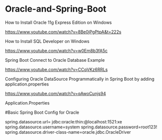 # Oracle-and-Spring-Boot

How to Install Oracle 11g Express Edition on Windows

https://www.youtube.com/watch?v=8Be0jPgPtpA&t=222s


How to Install SQL Developer on Windows

https://www.youtube.com/watch?v=w0Em8b3fA5c

Spring Boot Connect to Oracle Database Example

https://www.youtube.com/watch?v=CCqVKz6RRLs

Configuring Oracle DataSource Programmatically in Spring Boot by adding application.properties

https://www.youtube.com/watch?v=qAwoCunjs94



Application.Properties


#Basic Spring Boot Config for Oracle

spring.datasource.url= jdbc:oracle:thin:@localhost:1521:xe
spring.datasource.username=system
spring.datasource.password=root123!
spring.datasource.driver-class-name=oracle.jdbc.OracleDriver
